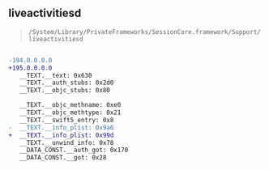 ## liveactivitiesd

> `/System/Library/PrivateFrameworks/SessionCore.framework/Support/liveactivitiesd`

```diff

-194.0.0.0.0
+195.0.0.0.0
   __TEXT.__text: 0x630
   __TEXT.__auth_stubs: 0x2d0
   __TEXT.__objc_stubs: 0x80

   __TEXT.__objc_methname: 0xe0
   __TEXT.__objc_methtype: 0x21
   __TEXT.__swift5_entry: 0x8
-  __TEXT.__info_plist: 0x9a6
+  __TEXT.__info_plist: 0x99d
   __TEXT.__unwind_info: 0x78
   __DATA_CONST.__auth_got: 0x170
   __DATA_CONST.__got: 0x28

```
